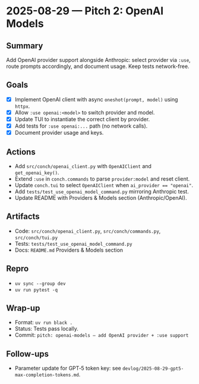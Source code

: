 # 2025-08-29 — Pitch 2: OpenAI Models

## Summary
Add OpenAI provider support alongside Anthropic: select provider via `:use`, route prompts accordingly, and document usage. Keep tests network-free.

## Goals
- [x] Implement OpenAI client with async `oneshot(prompt, model)` using `httpx`.
- [x] Allow `:use openai:<model>` to switch provider and model.
- [x] Update TUI to instantiate the correct client by provider.
- [x] Add tests for `:use openai:...` path (no network calls).
- [x] Document provider usage and keys.

## Actions
- Add `src/conch/openai_client.py` with `OpenAIClient` and `get_openai_key()`.
- Extend `:use` in `conch.commands` to parse `provider:model` and reset client.
- Update `conch.tui` to select `OpenAIClient` when `ai_provider == "openai"`.
- Add `tests/test_use_openai_model_command.py` mirroring Anthropic test.
- Update README with Providers & Models section (Anthropic/OpenAI).

## Artifacts
- Code: `src/conch/openai_client.py`, `src/conch/commands.py`, `src/conch/tui.py`
- Tests: `tests/test_use_openai_model_command.py`
- Docs: `README.md` Providers & Models section

## Repro
- `uv sync --group dev`
- `uv run pytest -q`

## Wrap-up
- Format: `uv run black .`
- Status: Tests pass locally.
- Commit: `pitch: openai-models — add OpenAI provider + :use support`

## Follow-ups
- Parameter update for GPT‑5 token key: see `devlog/2025-08-29-gpt5-max-completion-tokens.md`.
